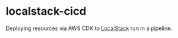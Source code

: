 # localstack-cicd
Deploying resources via AWS CDK to [LocalStack](https://www.localstack.cloud/) run in a pipeline.
